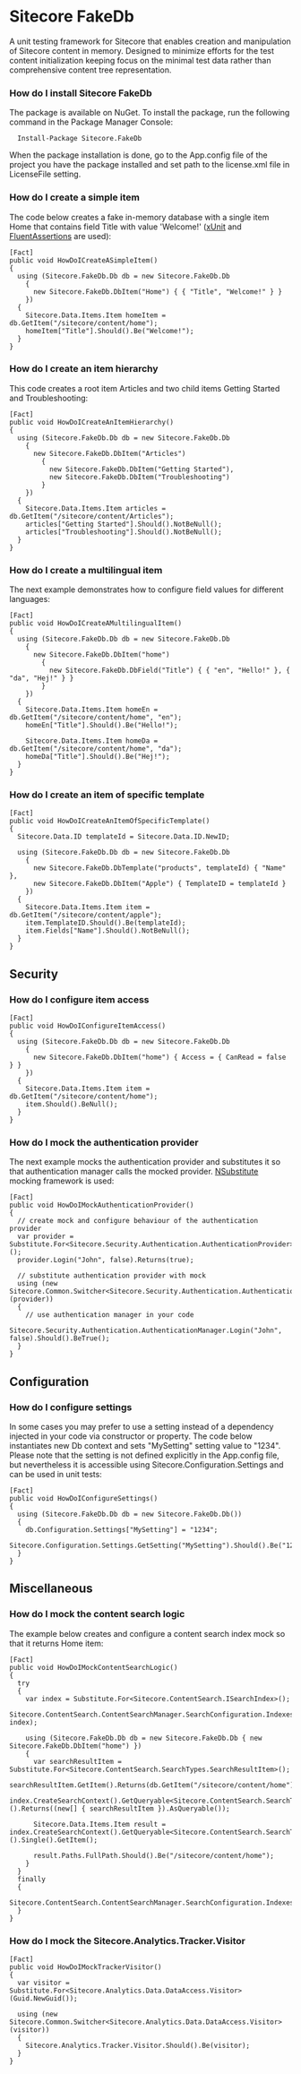 Sitecore FakeDb
===============

A unit testing framework for Sitecore that enables creation and manipulation of Sitecore content in memory. Designed to minimize efforts for the test content initialization keeping focus on the minimal test data rather than comprehensive content tree representation.

### How do I install Sitecore FakeDb

The package is available on NuGet. To install the package, run the following command in the Package Manager Console:

      Install-Package Sitecore.FakeDb
      
When the package installation is done, go to the App.config file of the project you have the package installed and set path to the license.xml file in LicenseFile setting.

### How do I create a simple item

The code below creates a fake in-memory database with a single item Home that contains field Title with value 'Welcome!' ([xUnit](http://xunit.codeplex.com/) and [FluentAssertions](https://github.com/dennisdoomen/FluentAssertions) are used):

    [Fact]
    public void HowDoICreateASimpleItem()
    {
      using (Sitecore.FakeDb.Db db = new Sitecore.FakeDb.Db
        {
          new Sitecore.FakeDb.DbItem("Home") { { "Title", "Welcome!" } }
        })
      {
        Sitecore.Data.Items.Item homeItem = db.GetItem("/sitecore/content/home");
        homeItem["Title"].Should().Be("Welcome!");
      }
    }

### How do I create an item hierarchy

This code creates a root item Articles and two child items Getting Started and Troubleshooting:

    [Fact]
    public void HowDoICreateAnItemHierarchy()
    {
      using (Sitecore.FakeDb.Db db = new Sitecore.FakeDb.Db
        {
          new Sitecore.FakeDb.DbItem("Articles")
            {
              new Sitecore.FakeDb.DbItem("Getting Started"),
              new Sitecore.FakeDb.DbItem("Troubleshooting")
            }
        })
      {
        Sitecore.Data.Items.Item articles = db.GetItem("/sitecore/content/Articles");
        articles["Getting Started"].Should().NotBeNull();
        articles["Troubleshooting"].Should().NotBeNull();
      }
    }
    
### How do I create a multilingual item

The next example demonstrates how to configure field values for different languages:

    [Fact]
    public void HowDoICreateAMultilingualItem()
    {
      using (Sitecore.FakeDb.Db db = new Sitecore.FakeDb.Db
        {
          new Sitecore.FakeDb.DbItem("home")
            {
              new Sitecore.FakeDb.DbField("Title") { { "en", "Hello!" }, { "da", "Hej!" } }
            }
        })
      {
        Sitecore.Data.Items.Item homeEn = db.GetItem("/sitecore/content/home", "en");
        homeEn["Title"].Should().Be("Hello!");

        Sitecore.Data.Items.Item homeDa = db.GetItem("/sitecore/content/home", "da");
        homeDa["Title"].Should().Be("Hej!");
      }
    }

### How do I create an item of specific template

    [Fact]
    public void HowDoICreateAnItemOfSpecificTemplate()
    {
      Sitecore.Data.ID templateId = Sitecore.Data.ID.NewID;

      using (Sitecore.FakeDb.Db db = new Sitecore.FakeDb.Db
        {
          new Sitecore.FakeDb.DbTemplate("products", templateId) { "Name" },
          new Sitecore.FakeDb.DbItem("Apple") { TemplateID = templateId }
        })
      {
        Sitecore.Data.Items.Item item = db.GetItem("/sitecore/content/apple");
        item.TemplateID.Should().Be(templateId);
        item.Fields["Name"].Should().NotBeNull();
      }
    }

## Security
### How do I configure item access

    [Fact]
    public void HowDoIConfigureItemAccess()
    {
      using (Sitecore.FakeDb.Db db = new Sitecore.FakeDb.Db
        {
          new Sitecore.FakeDb.DbItem("home") { Access = { CanRead = false } }
        })
      {
        Sitecore.Data.Items.Item item = db.GetItem("/sitecore/content/home");
        item.Should().BeNull();
      }
    }

### How do I mock the authentication provider

The next example mocks the authentication provider and substitutes it so that authentication manager calls the mocked provider. [NSubstitute](http://nsubstitute.github.io/) mocking framework is used:

    [Fact]
    public void HowDoIMockAuthenticationProvider()
    {
      // create mock and configure behaviour of the authentication provider
      var provider = Substitute.For<Sitecore.Security.Authentication.AuthenticationProvider>();
      provider.Login("John", false).Returns(true);

      // substitute authentication provider with mock
      using (new Sitecore.Common.Switcher<Sitecore.Security.Authentication.AuthenticationProvider>(provider))
      {
        // use authentication manager in your code
        Sitecore.Security.Authentication.AuthenticationManager.Login("John", false).Should().BeTrue();
      }
    }

## Configuration
### How do I configure settings

In some cases you may prefer to use a setting instead of a dependency injected in your code via constructor or property. 
The code below instantiates new Db context and sets "MySetting" setting value to "1234". Please note that the setting is 
not defined explicitly in the App.config file, but nevertheless it is accessible using Sitecore.Configuration.Settings 
and can be used in unit tests:

    [Fact]
    public void HowDoIConfigureSettings()
    {
      using (Sitecore.FakeDb.Db db = new Sitecore.FakeDb.Db())
      {
        db.Configuration.Settings["MySetting"] = "1234";
        Sitecore.Configuration.Settings.GetSetting("MySetting").Should().Be("1234");
      }
    }

## Miscellaneous    
### How do I mock the content search logic
The example below creates and configure a content search index mock so that it returns Home item:

    [Fact]
    public void HowDoIMockContentSearchLogic()
    {
      try
      {
        var index = Substitute.For<Sitecore.ContentSearch.ISearchIndex>();
        Sitecore.ContentSearch.ContentSearchManager.SearchConfiguration.Indexes.Add("my_index", index);

        using (Sitecore.FakeDb.Db db = new Sitecore.FakeDb.Db { new Sitecore.FakeDb.DbItem("home") })
        {
          var searchResultItem = Substitute.For<Sitecore.ContentSearch.SearchTypes.SearchResultItem>();
          searchResultItem.GetItem().Returns(db.GetItem("/sitecore/content/home"));
          index.CreateSearchContext().GetQueryable<Sitecore.ContentSearch.SearchTypes.SearchResultItem>().Returns((new[] { searchResultItem }).AsQueryable());

          Sitecore.Data.Items.Item result = index.CreateSearchContext().GetQueryable<Sitecore.ContentSearch.SearchTypes.SearchResultItem>().Single().GetItem();

          result.Paths.FullPath.Should().Be("/sitecore/content/home");
        }
      }
      finally
      {
        Sitecore.ContentSearch.ContentSearchManager.SearchConfiguration.Indexes.Remove("my_index");
      }
    }
    
### How do I mock the Sitecore.Analytics.Tracker.Visitor

    [Fact]
    public void HowDoIMockTrackerVisitor()
    {
      var visitor = Substitute.For<Sitecore.Analytics.Data.DataAccess.Visitor>(Guid.NewGuid());

      using (new Sitecore.Common.Switcher<Sitecore.Analytics.Data.DataAccess.Visitor>(visitor))
      {
        Sitecore.Analytics.Tracker.Visitor.Should().Be(visitor);
      }
    }